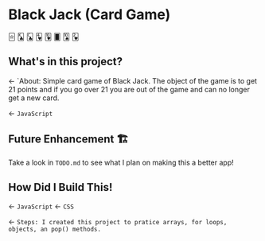 # Black Jack (Card Game)

🃟 🃞 🃜 🂴 🂺 🂠 🂪 🂲

## What's in this project?

← `About: Simple card game of Black Jack. The object of the game is to get 21 points and if you go over 21 you are out of the game and can no longer get a new card.

← `JavaScript`

## Future Enhancement 🏗️

Take a look in `TODO.md` to see what I plan on making this a better app!

## How Did I Build This!

← `JavaScript`
← `CSS`

← `Steps: I created this project to pratice arrays, for loops, objects, an pop() methods.`
